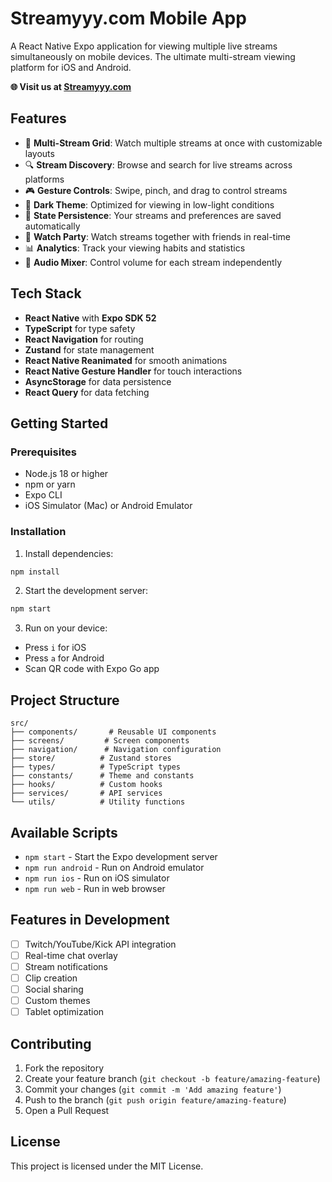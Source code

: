 # Streamyyy.com Mobile App

A React Native Expo application for viewing multiple live streams simultaneously on mobile devices. The ultimate multi-stream viewing platform for iOS and Android.

**🌐 Visit us at [Streamyyy.com](https://streamyyy.com)**

## Features

- 📱 **Multi-Stream Grid**: Watch multiple streams at once with customizable layouts
- 🔍 **Stream Discovery**: Browse and search for live streams across platforms
- 🎮 **Gesture Controls**: Swipe, pinch, and drag to control streams
- 🎨 **Dark Theme**: Optimized for viewing in low-light conditions
- 💾 **State Persistence**: Your streams and preferences are saved automatically
- 🎉 **Watch Party**: Watch streams together with friends in real-time
- 📊 **Analytics**: Track your viewing habits and statistics
- 🎵 **Audio Mixer**: Control volume for each stream independently

## Tech Stack

- **React Native** with **Expo SDK 52**
- **TypeScript** for type safety
- **React Navigation** for routing
- **Zustand** for state management
- **React Native Reanimated** for smooth animations
- **React Native Gesture Handler** for touch interactions
- **AsyncStorage** for data persistence
- **React Query** for data fetching

## Getting Started

### Prerequisites

- Node.js 18 or higher
- npm or yarn
- Expo CLI
- iOS Simulator (Mac) or Android Emulator

### Installation

1. Install dependencies:
```bash
npm install
```

2. Start the development server:
```bash
npm start
```

3. Run on your device:
- Press `i` for iOS
- Press `a` for Android
- Scan QR code with Expo Go app

## Project Structure

```
src/
├── components/       # Reusable UI components
├── screens/         # Screen components
├── navigation/      # Navigation configuration
├── store/          # Zustand stores
├── types/          # TypeScript types
├── constants/      # Theme and constants
├── hooks/          # Custom hooks
├── services/       # API services
└── utils/          # Utility functions
```

## Available Scripts

- `npm start` - Start the Expo development server
- `npm run android` - Run on Android emulator
- `npm run ios` - Run on iOS simulator
- `npm run web` - Run in web browser

## Features in Development

- [ ] Twitch/YouTube/Kick API integration
- [ ] Real-time chat overlay
- [ ] Stream notifications
- [ ] Clip creation
- [ ] Social sharing
- [ ] Custom themes
- [ ] Tablet optimization

## Contributing

1. Fork the repository
2. Create your feature branch (`git checkout -b feature/amazing-feature`)
3. Commit your changes (`git commit -m 'Add amazing feature'`)
4. Push to the branch (`git push origin feature/amazing-feature`)
5. Open a Pull Request

## License

This project is licensed under the MIT License.